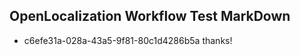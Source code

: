 ## OpenLocalization Workflow Test MarkDown
* c6efe31a-028a-43a5-9f81-80c1d4286b5a thanks!

<!--HONumber=Jul16_HO3-->


